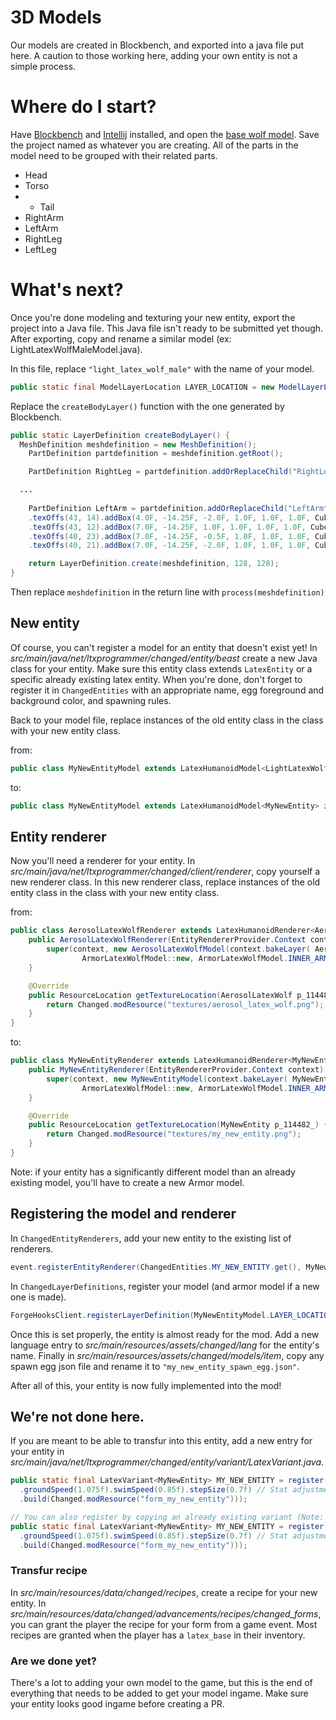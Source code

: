 # 3D Models
Our models are created in Blockbench, and exported into a java file put here. A caution to those working here, adding your own entity is not a simple process.

# Where do I start?
Have [Blockbench](https://www.blockbench.net/) and [Intellij](https://www.jetbrains.com/idea/) installed, and open the 
[base wolf model](https://cdn.discordapp.com/attachments/1018163101461393418/1034560501578989579/Base.bbmodel).
Save the project named as whatever you are creating. All of the parts in the model need to be grouped with their related parts.

- Head
- Torso
- - Tail
- RightArm
- LeftArm
- RightLeg
- LeftLeg

# What's next?
Once you're done modeling and texturing your new entity, export the project into a Java file. This Java file isn't ready to be submitted yet though. 
After exporting, copy and rename a similar model (ex: LightLatexWolfMaleModel.java).

In this file, replace `"light_latex_wolf_male"` with the name of your model.
```java
public static final ModelLayerLocation LAYER_LOCATION = new ModelLayerLocation(Changed.modResource("light_latex_wolf_male"), "main");
```

Replace the `createBodyLayer()` function with the one generated by Blockbench.
```java
public static LayerDefinition createBodyLayer() {
  MeshDefinition meshdefinition = new MeshDefinition();
	PartDefinition partdefinition = meshdefinition.getRoot();

	PartDefinition RightLeg = partdefinition.addOrReplaceChild("RightLeg", CubeListBuilder.create().texOffs(48, 11).addBox(-2.0F, 12.0F, -2.75F, 4.0F, 2.0F, 4.0F, CubeDeformation.NONE), PartPose.offset(-2.5F, 10.0F, 0.0F));

  ...
  
	PartDefinition LeftArm = partdefinition.addOrReplaceChild("LeftArm", CubeListBuilder.create().texOffs(0, 32).addBox(4.0F, -26.0F, -2.0F, 4.0F, 12.0F, 4.0F, CubeDeformation.NONE)
	.texOffs(43, 14).addBox(4.0F, -14.25F, -2.0F, 1.0F, 1.0F, 1.0F, CubeDeformation.NONE)
	.texOffs(43, 12).addBox(7.0F, -14.25F, 1.0F, 1.0F, 1.0F, 1.0F, CubeDeformation.NONE)
	.texOffs(40, 23).addBox(7.0F, -14.25F, -0.5F, 1.0F, 1.0F, 1.0F, CubeDeformation.NONE)
	.texOffs(40, 21).addBox(7.0F, -14.25F, -2.0F, 1.0F, 1.0F, 1.0F, CubeDeformation.NONE), PartPose.offset(0.0F, 25.0F, 0.0F));

	return LayerDefinition.create(meshdefinition, 128, 128);
}
```
Then replace `meshdefinition` in the return line with `process(meshdefinition)`

## New entity
Of course, you can't register a model for an entity that doesn't exist yet!
In *src/main/java/net/ltxprogrammer/changed/entity/beast* create a new Java class for your entity.
Make sure this entity class extends `LatexEntity` or a specific already existing latex entity.
When you're done, don't forget to register it in `ChangedEntities` with an appropriate name, egg foreground and background color, and spawning rules.

Back to your model file, replace instances of the old entity class in the class with your new entity class.

from:
```java
public class MyNewEntityModel extends LatexHumanoidModel<LightLatexWolfMale> implements LatexHumanoidModelInterface
```
to:
```java
public class MyNewEntityModel extends LatexHumanoidModel<MyNewEntity> implements LatexHumanoidModelInterface
```

## Entity renderer
Now you'll need a renderer for your entity. In *src/main/java/net/ltxprogrammer/changed/client/renderer*, copy yourself a new renderer class.
In this new renderer class, replace instances of the old entity class in the class with your new entity class.

from:
```java
public class AerosolLatexWolfRenderer extends LatexHumanoidRenderer<AerosolLatexWolf, AerosolLatexWolfModel, ArmorLatexWolfModel<AerosolLatexWolf>> {
    public AerosolLatexWolfRenderer(EntityRendererProvider.Context context) {
        super(context, new AerosolLatexWolfModel(context.bakeLayer( AerosolLatexWolfModel.LAYER_LOCATION)),
                ArmorLatexWolfModel::new, ArmorLatexWolfModel.INNER_ARMOR, ArmorLatexWolfModel.OUTER_ARMOR, 0.5f);
    }

    @Override
    public ResourceLocation getTextureLocation(AerosolLatexWolf p_114482_) {
        return Changed.modResource("textures/aerosol_latex_wolf.png");
    }
}
```
to:
```java
public class MyNewEntityRenderer extends LatexHumanoidRenderer<MyNewEntity, MyNewEntityModel, ArmorLatexWolfModel<AerosolLatexWolf>> {
    public MyNewEntityRenderer(EntityRendererProvider.Context context) {
        super(context, new MyNewEntityModel(context.bakeLayer( MyNewEntityModel.LAYER_LOCATION)),
                ArmorLatexWolfModel::new, ArmorLatexWolfModel.INNER_ARMOR, ArmorLatexWolfModel.OUTER_ARMOR, 0.5f);
    }

    @Override
    public ResourceLocation getTextureLocation(MyNewEntity p_114482_) {
        return Changed.modResource("textures/my_new_entity.png");
    }
}
```
Note: if your entity has a significantly different model than an already existing model, you'll have to create a new Armor model.

## Registering the model and renderer
In `ChangedEntityRenderers`, add your new entity to the existing list of renderers.
```java
event.registerEntityRenderer(ChangedEntities.MY_NEW_ENTITY.get(), MyNewEntityRenderer::new);
```
In `ChangedLayerDefinitions`, register your model (and armor model if a new one is made).
```java
ForgeHooksClient.registerLayerDefinition(MyNewEntityModel.LAYER_LOCATION, MyNewEntityModel::createBodyLayer);
```

Once this is set properly, the entity is almost ready for the mod. Add a new language entry to *src/main/resources/assets/changed/lang* for the
entity's name. Finally in *src/main/resources/assets/changed/models/item*, copy any spawn egg json file and rename it to `"my_new_entity_spawn_egg.json"`.

After all of this, your entity is now fully implemented into the mod!

## We're not done here.
If you are meant to be able to transfur into this entity, add a new entry for your entity in *src/main/java/net/ltxprogrammer/changed/entity/variant/LatexVariant.java*.
```java
public static final LatexVariant<MyNewEntity> MY_NEW_ENTITY = register(Builder.of(ChangedEntities.MY_NEW_ENTITY)
  .groundSpeed(1.075f).swimSpeed(0.85f).stepSize(0.7f) // Stat adjustments
  .build(Changed.modResource("form_my_new_entity")));

// You can also register by copying an already existing variant (Note: LIGHT_LATEX_WOLF is a gendered entity, you can only copy by specifying male or female
public static final LatexVariant<MyNewEntity> MY_NEW_ENTITY = register(Builder.of(LIGHT_LATEX_WOLF.male(), ChangedEntities.MY_NEW_ENTITY)
  .groundSpeed(1.075f).swimSpeed(0.85f).stepSize(0.7f) // Stat adjustments
  .build(Changed.modResource("form_my_new_entity")));
```

### Transfur recipe
In *src/main/resources/data/changed/recipes*, create a recipe for your new entity.
In *src/main/resources/data/changed/advancements/recipes/changed_forms*, you can grant the player the recipe for your form from a game event.
Most recipes are granted when the player has a `latex_base` in their inventory.

### Are we done yet?
There's a lot to adding your own model to the game, but this is the end of everything that needs to be added to get your model ingame.
Make sure your entity looks good ingame before creating a PR.
